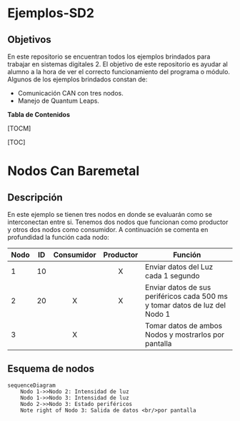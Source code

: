 # Ejemplos-SD2

## Objetivos

En este repositorio se encuentran todos los ejemplos brindados para trabajar en sistemas digitales 2. El objetivo de este repositorio es ayudar al alumno a la hora de ver el correcto funcionamiento del programa o módulo. Algunos de los ejemplos brindados constan de:

- Comunicación CAN con tres nodos.
- Manejo de Quantum Leaps.

**Tabla de Contenidos**

[TOCM]

[TOC]

# Nodos Can Baremetal

## Descripción

En este ejemplo se tienen tres nodos en donde se evaluarán como se interconectan entre si. Tenemos dos nodos que funcionan como productor y otros dos nodos como consumidor.  A continuación se comenta en profundidad la función cada nodo:

|  Nodo | ID  | Consumidor  | Productor  | Función  |
| ------------ | :------------: | :------------: | :------------: | ------------ |
| 1 | 10  |   | X  | Enviar datos del Luz cada 1 segundo  |
| 2 | 20  |  X | X  | Enviar datos de sus periféricos cada 500 ms y tomar datos de luz del Nodo 1 |
| 3 |   |  X |   |  Tomar datos de ambos Nodos y mostrarlos por pantalla |

## Esquema de nodos

```mermaid
sequenceDiagram
    Nodo 1->>Nodo 2: Intensidad de luz
    Nodo 1->>Nodo 3: Intensidad de luz
    Nodo 2->>Nodo 3: Estado periféricos
    Note right of Nodo 3: Salida de datos <br/>por pantalla
```
